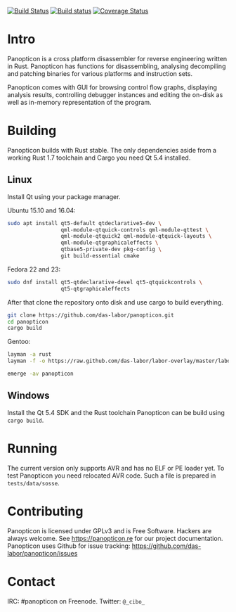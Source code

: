 [![Build Status](https://travis-ci.org/das-labor/panopticon.svg?branch=master)](https://travis-ci.org/das-labor/panopticon) [![Build status](https://ci.appveyor.com/api/projects/status/ht1wnf4qc0iocoar?svg=true)](https://ci.appveyor.com/project/flanfly/panopticon) [![Coverage Status](https://coveralls.io/repos/das-labor/panopticon/badge.svg?branch=master&service=github)](https://coveralls.io/github/das-labor/panopticon?branch=master)

Intro
=====

Panopticon is a cross platform disassembler for reverse engineering
written in Rust. Panopticon has functions for disassembling, analysing
decompiling and patching binaries for various platforms and instruction
sets.

Panopticon comes with GUI for browsing control flow graphs, displaying
analysis results, controlling debugger instances and editing the on-disk
as well as in-memory representation of the program.

Building
========

Panopticon builds with Rust stable. The only dependencies aside from
a working Rust 1.7 toolchain and Cargo you need Qt 5.4 installed.

Linux
-----

Install Qt using your package manager.

Ubuntu 15.10 and 16.04:
```bash
sudo apt install qt5-default qtdeclarative5-dev \
                 qml-module-qtquick-controls qml-module-qttest \
                 qml-module-qtquick2 qml-module-qtquick-layouts \
                 qml-module-qtgraphicaleffects \
                 qtbase5-private-dev pkg-config \
                 git build-essential cmake
```

Fedora 22 and 23:
```bash
sudo dnf install qt5-qtdeclarative-devel qt5-qtquickcontrols \
                 qt5-qtgraphicaleffects
```

After that clone the repository onto disk and use cargo to build
everything.

```bash
git clone https://github.com/das-labor/panopticon.git
cd panopticon
cargo build
```

Gentoo:

```bash
layman -a rust
layman -f -o https://raw.github.com/das-labor/labor-overlay/master/labor-overlay -a labor-overlay

emerge -av panopticon
```

Windows
-------

Install the Qt 5.4 SDK and the Rust toolchain
Panopticon can be build using ``cargo build``.

Running
=======

The current version only supports AVR and has no ELF or PE loader yet.
To test Panopticon you need relocated AVR code. Such a file is
prepared in ``tests/data/sosse``.

Contributing
============

Panopticon is licensed under GPLv3 and is Free Software. Hackers are
always welcome. See https://panopticon.re for our project documentation.
Panopticon uses Github for issue tracking: https://github.com/das-labor/panopticon/issues

Contact
=======

IRC: #panopticon on Freenode.
Twitter: ```@_cibo_```
